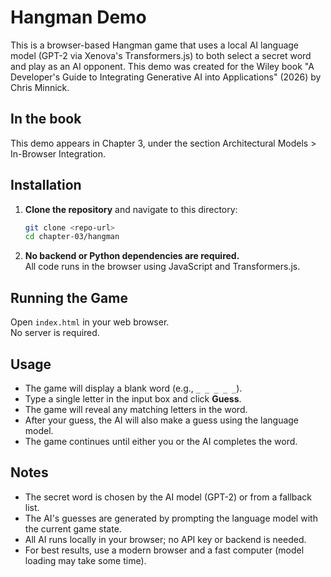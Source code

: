 # Hangman Demo

This is a browser-based Hangman game that uses a local AI language model (GPT-2 via Xenova's Transformers.js) to both select a secret word and play as an AI opponent. This demo was created for the Wiley book "A Developer's Guide to Integrating Generative AI into Applications" (2026) by Chris Minnick.

## In the book

This demo appears in Chapter 3, under the section Architectural Models > In-Browser Integration.

## Installation

1. **Clone the repository** and navigate to this directory:

   ```sh
   git clone <repo-url>
   cd chapter-03/hangman
   ```

2. **No backend or Python dependencies are required.**  
   All code runs in the browser using JavaScript and Transformers.js.

## Running the Game

Open `index.html` in your web browser.  
No server is required.

## Usage

- The game will display a blank word (e.g., `_ _ _ _ _`).
- Type a single letter in the input box and click **Guess**.
- The game will reveal any matching letters in the word.
- After your guess, the AI will also make a guess using the language model.
- The game continues until either you or the AI completes the word.

## Notes

- The secret word is chosen by the AI model (GPT-2) or from a fallback list.
- The AI's guesses are generated by prompting the language model with the current game state.
- All AI runs locally in your browser; no API key or backend is needed.
- For best results, use a modern browser and a fast computer (model loading may take some time).
